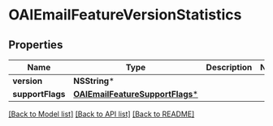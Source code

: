 # OAIEmailFeatureVersionStatistics

## Properties
Name | Type | Description | Notes
------------ | ------------- | ------------- | -------------
**version** | **NSString*** |  | 
**supportFlags** | [**OAIEmailFeatureSupportFlags***](OAIEmailFeatureSupportFlags) |  | 

[[Back to Model list]](../README#documentation-for-models) [[Back to API list]](../README#documentation-for-api-endpoints) [[Back to README]](../README)


